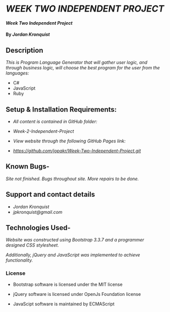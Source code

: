 # _WEEK TWO INDEPENDENT PROJECT_

#### _Week Two Independent Project_

#### By _**Jordan Kronquist**_

## Description

_This is Program Language Generator that will gather user logic, and through business logic, will choose the best program for the user from the languages:_

* C#
* JavaScript
* Ruby

## Setup & Installation Requirements:

* _All content is contained in GitHub folder:_
* _Week-2-Independent-Project_

* _View website through the following GitHub Pages link:_
* _https://github.com/jopakr/Week-Two-Independent-Project.git_


## Known Bugs-

_Site not finished. Bugs throughout site. More repairs to be done._

## Support and contact details

* _Jordan Kronquist_
* _jpkronquist@gmail.com_

## Technologies Used-

_Website was constructed using Bootstrap 3.3.7 and a programmer designed CSS stylesheet._

_Additionally, jQuery and JavaScript was implemented to achieve functionality._

### License

* Bootstrap software is licensed under the MIT license

* jQuery software is licensed under OpenJs Foundation license

* JavaScipt software is maintained by ECMAScript 

